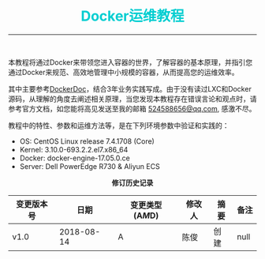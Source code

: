 # <font color="#00CED1"><center> Docker运维教程 </center></font>
***
<br>

[](docker) 

本教程将通过Docker来带领您进入容器的世界，了解容器的基本原理，并指引您通过Docker来规范、高效地管理中小规模的容器，从而提高您的运维效率。


其中主要参考[DockerDoc]，结合3年业务实践写成。由于没有读过LXC和Docker源码，从理解的角度去阐述相关原理，当您发现本教程存在错误言论和观点时，请参考官方文档，如您能将高见发送至我的邮箱 524588656@qq.com, 感激不尽。


教程中的特性、参数和运维方法等，是在下列环境参数中验证和实践的：

  - OS: CentOS Linux release 7.4.1708 (Core) 
  - Kernel: 3.10.0-693.2.2.el7.x86_64 
  - Docker: docker-engine-17.05.0.ce
  - Server: Dell PowerEdge R730 & Aliyun ECS


[DockerDoc]: https://docs.docker.com/v17.03/




<center><b> 修订历史记录 </b></center>

|变更版本号|日期|变更类型(A*M*D)|修改人|摘要|备注|
|---|---|---|---|---|---|
|v1.0|2018-08-14|A|陈俊|创建| null |


